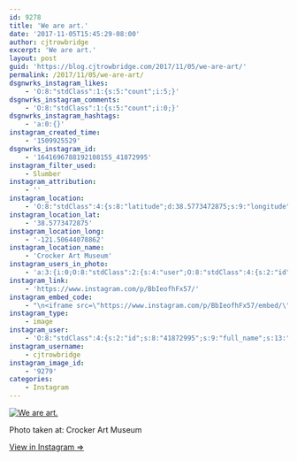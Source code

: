 ```yaml
---
id: 9278
title: 'We are art.'
date: '2017-11-05T15:45:29-08:00'
author: cjtrowbridge
excerpt: 'We are art.'
layout: post
guid: 'https://blog.cjtrowbridge.com/2017/11/05/we-are-art/'
permalink: /2017/11/05/we-are-art/
dsgnwrks_instagram_likes:
    - 'O:8:"stdClass":1:{s:5:"count";i:5;}'
dsgnwrks_instagram_comments:
    - 'O:8:"stdClass":1:{s:5:"count";i:0;}'
dsgnwrks_instagram_hashtags:
    - 'a:0:{}'
instagram_created_time:
    - '1509925529'
dsgnwrks_instagram_id:
    - '1641696788192108155_41872995'
instagram_filter_used:
    - Slumber
instagram_attribution:
    - ''
instagram_location:
    - 'O:8:"stdClass":4:{s:8:"latitude";d:38.5773472875;s:9:"longitude";d:-121.50644078862;s:4:"name";s:18:"Crocker Art Museum";s:2:"id";i:112766;}'
instagram_location_lat:
    - '38.5773472875'
instagram_location_long:
    - '-121.50644078862'
instagram_location_name:
    - 'Crocker Art Museum'
instagram_users_in_photo:
    - 'a:3:{i:0;O:8:"stdClass":2:{s:4:"user";O:8:"stdClass":4:{s:2:"id";s:8:"41872995";s:9:"full_name";s:13:"CJ Trowbridge";s:15:"profile_picture";s:96:"https://scontent.cdninstagram.com/t51.2885-19/s150x150/13724650_1188772791164794_142557231_a.jpg";s:8:"username";s:12:"cjtrowbridge";}s:8:"position";O:8:"stdClass":2:{s:1:"x";d:0.5548611;s:1:"y";d:0.32569444;}}i:1;O:8:"stdClass":2:{s:4:"user";O:8:"stdClass":4:{s:2:"id";s:9:"206196510";s:9:"full_name";s:5:"Jacob";s:15:"profile_picture";s:106:"https://scontent.cdninstagram.com/t51.2885-19/s150x150/16790208_1926111040953110_4864653089581301760_a.jpg";s:8:"username";s:10:"jacobromog";}s:8:"position";O:8:"stdClass":2:{s:1:"x";d:0.42847222;s:1:"y";d:0.32916668;}}i:2;O:8:"stdClass":2:{s:4:"user";O:8:"stdClass":4:{s:2:"id";s:9:"361701230";s:9:"full_name";s:11:"Joe Whisher";s:15:"profile_picture";s:96:"https://scontent.cdninstagram.com/t51.2885-19/s150x150/12627993_971410012914921_1357653984_a.jpg";s:8:"username";s:6:"jwhish";}s:8:"position";O:8:"stdClass":2:{s:1:"x";d:0.73194444;s:1:"y";d:0.525;}}}'
instagram_link:
    - 'https://www.instagram.com/p/BbIeofhFx57/'
instagram_embed_code:
    - "\n<iframe src=\"https://www.instagram.com/p/BbIeofhFx57/embed/\" width=\"612\" height=\"710\" frameborder=\"0\" scrolling=\"no\" allowtransparency=\"true\" class=\"insta-image-embed\"></iframe>\n"
instagram_type:
    - image
instagram_user:
    - 'O:8:"stdClass":4:{s:2:"id";s:8:"41872995";s:9:"full_name";s:13:"CJ Trowbridge";s:15:"profile_picture";s:96:"https://scontent.cdninstagram.com/t51.2885-19/s150x150/13724650_1188772791164794_142557231_a.jpg";s:8:"username";s:12:"cjtrowbridge";}'
instagram_username:
    - cjtrowbridge
instagram_image_id:
    - '9279'
categories:
    - Instagram
---
```


[![We are art.](https://blog.cjtrowbridge.com/wp-content/uploads/2017/11/1509925529-1-1.jpg)](https://www.instagram.com/p/BbIeofhFx57/)

Photo taken at: Crocker Art Museum

[View in Instagram ⇒](https://www.instagram.com/p/BbIeofhFx57/)